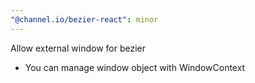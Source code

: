 ```yaml
---
"@channel.io/bezier-react": minor
---
```


Allow external window for bezier

- You can manage window object with WindowContext